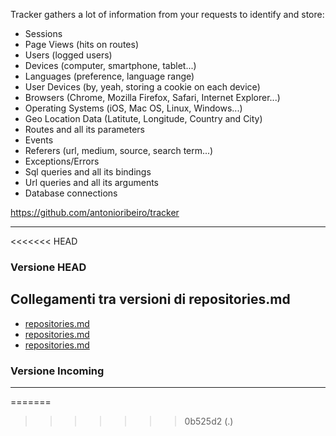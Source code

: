 
Tracker gathers a lot of information from your requests to identify and store:
- Sessions
- Page Views (hits on routes)
- Users (logged users)
- Devices (computer, smartphone, tablet...)
- Languages (preference, language range)
- User Devices (by, yeah, storing a cookie on each device)
- Browsers (Chrome, Mozilla Firefox, Safari, Internet Explorer...)
- Operating Systems (iOS, Mac OS, Linux, Windows...)
- Geo Location Data (Latitute, Longitude, Country and City)
- Routes and all its parameters
- Events
- Referers (url, medium, source, search term...)
- Exceptions/Errors
- Sql queries and all its bindings
- Url queries and all its arguments
- Database connections

https://github.com/antonioribeiro/tracker

---
<<<<<<< HEAD
### Versione HEAD


## Collegamenti tra versioni di repositories.md
* [repositories.md](docs/repositories.md)
* [repositories.md](../../../Notify/docs/repositories.md)
* [repositories.md](../../../User/docs/repositories.md)


### Versione Incoming


---

=======
>>>>>>> 0b525d2 (.)
